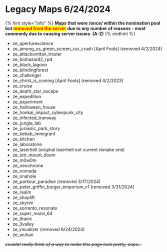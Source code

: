 # Legacy Maps 6/24/2024

{% hint style="info" %}
**Maps that were /once/ within the nomination pool but **<mark style="color:red;">**removed from the server**</mark>** due to any number of reasons - most commonly due to causing server issues. (A-Z)**
{% endhint %}

* ze\_aperturescience
* ze\_among\_us\_green\_screen\_car\_crash \[April Fools] (removed 4/2/2024)
* ze\_attackontitan\_troster
* ze\_biohazard2\_rpd
* ze\_black\_lagoon
* ze\_blindingforest
* ze\_challenger
* ze\_christ\_is\_coming \[April Fools] (removed 4/2/2023)
* ze\_cruise
* ze\_death\_star\_escape
* ze\_expedition
* ze\_experiment
* ze\_halloween\_house
* ze\_honkai\_impact\_cyberpunk\_city
* ze\_infected\_tramway
* ze\_jungle\_lab
* ze\_jurassic\_park\_story
* ze\_kebab\_immigrant
* ze\_kitchen
* ze\_laboratoire
* ze\_laserhell (original laserhell not current remake one)
* ze\_lotr\_mount\_doom
* ze\_m0w0m
* ze\_neochrome
* ze\_nomada
* ze\_onahole
* ze\_parkour\_paradise (removed 3/17/2024)
* ze\_peter\_griffin\_burger\_emporium\_v1 (removed 3/31/2024)
* ze\_realm
* ze\_shoplift
* ze\_skyrim
* ze\_sorrento\_resonate
* ze\_super\_mario\_64
* ze\_titanic
* ze\_3valley
* ze\_visualizer (removed 6/24/2024)
* ze\_wuhan

~~_couldnt really think of a way to make this page look pretty, oops..._~~
